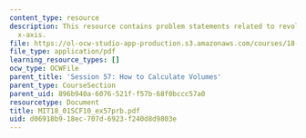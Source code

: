 ```yaml
---
content_type: resource
description: This resource contains problem statements related to revolution about
  x-axis.
file: https://ol-ocw-studio-app-production.s3.amazonaws.com/courses/18-01sc-single-variable-calculus-fall-2010/d06918b918ec707d6923f240d8d9803e_MIT18_01SCF10_ex57prb.pdf
file_type: application/pdf
learning_resource_types: []
ocw_type: OCWFile
parent_title: 'Session 57: How to Calculate Volumes'
parent_type: CourseSection
parent_uid: 896b940a-6076-521f-f57b-68f0bccc57a0
resourcetype: Document
title: MIT18_01SCF10_ex57prb.pdf
uid: d06918b9-18ec-707d-6923-f240d8d9803e
---
```

